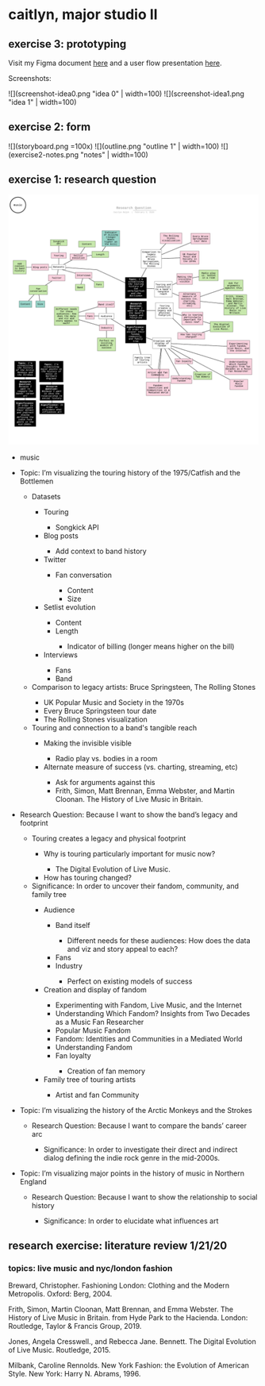 # caitlyn, major studio II

## exercise 3: prototyping

Visit my Figma document <a href="https://www.figma.com/file/1zedgacncy0HvA7ttZrDYG/MSII-THESIS-AH?node-id=0%3A1">here</a> and a user flow presentation <a href="https://www.figma.com/proto/1zedgacncy0HvA7ttZrDYG/MSII-THESIS-AH?node-id=0%3A1&scaling=min-zoom">here</a>.

Screenshots:

![](screenshot-idea0.png "idea 0" | width=100)
![](screenshot-idea1.png "idea 1" | width=100)

## exercise 2: form 

![](storyboard.png =100x)
![](outline.png "outline 1" | width=100)
![](exercise2-notes.png "notes" | width=100)

## exercise 1: research question

![alt text](mind-map.png "mind map")

<ul>
  <li>music</li>
</ul>
<ul>
  <li>Topic: I’m visualizing the touring history of the 1975/Catfish and the Bottlemen
</li>
  <ul>
    <li>Datasets</li>
    <ul>
      <li>Touring</li>
      <ul>
        <li>Songkick API</li>
      </ul>
      <li>Blog posts</li>
      <ul>
        <li>Add context to band history</li>
      </ul>
      <li>Twitter</li>
      <ul>
        <li>Fan conversation</li>
        <ul>
          <li>Content</li>
          <li>Size</li>
        </ul>
      </ul>
      <li>Setlist evolution</li>
      <ul>
        <li>Content</li>
        <li>Length</li>
        <ul>
          <li>Indicator of billing (longer means higher on the bill)</li>
        </ul>
      </ul>
      <li>Interviews</li>
      <ul>
        <li>Fans</li>
        <li>Band</li>
      </ul>
    </ul>
    <li>Comparison to legacy artists: Bruce Springsteen, The Rolling Stones</li>
    <ul>
      <li>UK Popular Music and Society in the 1970s</li>
      <li>Every Bruce Springsteen tour date</li>
      <li>The Rolling Stones visualization</li>
    </ul>
    <li>Touring and connection to a band's tangible reach</li>
    <ul>
      <li>Making the invisible visible</li>
      <ul>
        <li>Radio play vs. bodies in a room</li>
      </ul>
      <li>Alternate measure of success (vs. charting, streaming, etc)</li>
      <ul>
        <li>Ask for arguments against this</li>
        <li>Frith, Simon, Matt Brennan, Emma Webster, and Martin Cloonan. The History of Live Music in Britain.</li>
      </ul>
    </ul>
  </ul>
</ul>
<ul>
  <li>Research Question: Because I want to show the band’s legacy and footprint</li>
  <ul>
    <li>Touring creates a legacy and physical footprint</li>
    <ul>
      <li>Why is touring particularly important for music now?</li>
      <ul>
        <li>The Digital Evolution of Live Music.</li>
      </ul>
      <li>How has touring changed?</li>
    </ul>
    <li>Significance: In order to uncover their fandom, community, and family tree</li>
    <ul>
      <li>Audience</li>
      <ul>
        <li>Band itself</li>
        <ul>
          <li>Different needs for these audiences: How does the data and viz and story appeal to each?</li>
        </ul>
        <li>Fans</li>
        <li>Industry</li>
        <ul>
          <li>Perfect on existing models of success</li>
        </ul>
      </ul>
      <li>Creation and display of fandom</li>
      <ul>
        <li>Experimenting with Fandom, Live Music, and the Internet</li>
        <li>Understanding Which Fandom? Insights from Two Decades as a Music Fan Researcher</li>
        <li>Popular Music Fandom</li>
        <li>Fandom: Identities and Communities in a Mediated World</li>
        <li>Understanding Fandom</li>
        <li>Fan loyalty</li>
        <ul>
          <li>Creation of fan memory</li>
        </ul>
      </ul>
      <li>Family tree of touring artists</li>
      <ul>
        <li>Artist and fan Community</li>
      </ul>
    </ul>
  </ul>
</ul>
<ul>
  <li>Topic: I’m visualizing the history of the Arctic Monkeys and the Strokes
</li>
  <ul>
    <li>Research Question: Because I want to compare the bands’ career arc</li>
    <ul>
      <li>Significance: In order to investigate their direct and indirect dialog defining the indie rock genre in the mid-2000s.</li>
    </ul>
  </ul>
</ul>
<ul>
  <li>Topic: I’m visualizing major points in the history of music in Northern England</li>
  <ul>
    <li>Research Question: Because I want to show the relationship to social history</li>
    <ul>
      <li>Significance: In order to elucidate what influences art</li>
    </ul>
  </ul>
</ul>

## research exercise: literature review 1/21/20
### topics: live music and nyc/london fashion

Breward, Christopher. Fashioning London: Clothing and the Modern Metropolis. Oxford: Berg, 2004.

Frith, Simon, Martin Cloonan, Matt Brennan, and Emma Webster. The History of Live Music in Britain. from Hyde Park to the Hacienda. London: Routledge, Taylor & Francis Group, 2019.

Jones, Angela Cresswell., and Rebecca Jane. Bennett. The Digital Evolution of Live Music. Routledge, 2015.

Milbank, Caroline Rennolds. New York Fashion: the Evolution of American Style. New York: Harry N. Abrams, 1996.

